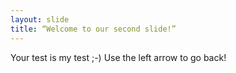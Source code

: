 ```yaml
---
layout: slide
title: “Welcome to our second slide!”
---
```

Your test is my test ;-)
Use the left arrow to go back!
